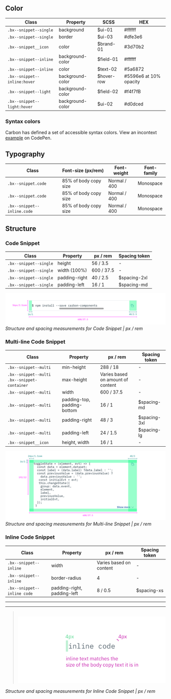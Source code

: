 ## Color

| Class                                               | Property        |SCSS       | HEX     |
|-----------------------------------------------------|-----------------|-----------|---------|
| `.bx--snippet--single`                              | background      | $ui-01    | #ffffff |
| `.bx--snippet--single`                              | border          | $ui-03    | #dfe3e6 |  
| `.bx--snippet__icon`                                | color           | $brand-01 | #3d70b2 |
| `.bx--snippet--inline`                              | background-color| $field-01 | #ffffff |
| `.bx--snippet--inline`                              | color           | $text-02  | #5a6872 |
| `.bx--snippet--inline:hover`                        | background-color| $hover-row| #5596e6 at 10% opacity|
| `.bx--snippet--light`                               | background-color| $field-02 | #f4f7fB |
| `.bx--snippet--light:hover`                         | background-color| $ui-02    | #d0dced |


### Syntax colors
Carbon has defined a set of accessible syntax colors. View an incontext [example](https://codepen.io/team/carbon/full/eKMBLw/) on CodePen.


## Typography

| Class                      | Font-size (px/rem)     | Font-weight  | Font-family |
|----------------------------|------------------------|--------------|-------------|
| `.bx--snippet.code`        | 85% of body copy size  | Normal / 400 | Monospace   |
| `.bx--snippet.code`        | 85% of body copy size  | Normal / 400 | Monospace   |
| `.bx--snippet--inline.code`| 85% of body copy size  | Normal / 400 | Monospace   |

## Structure


### Code Snippet

| Class                  | Property           | px / rem   | Spacing token |
|------------------------|--------------------|------------|---------------|
| `.bx--snippet--single` | height             | 56  / 3.5  | -             |
| `.bx--snippet--single` | width (100%)       | 600 / 37.5 | -             |
| `.bx--snippet--single` | padding-right      | 40  / 2.5  | $spacing-2xl  |
| `.bx--snippet--single` | padding-left       | 16  / 1    | $spacing-md   |

<!-- Not done with spacing but with positioning
|| Spacing: icon & tooltip | 4 | 0.5| -->

![](images/code-snippet-style-1.png)
_Structure and spacing measurements for Code Snippet | px / rem_



### Multi-line Code Snippet

| Class                                       | Property                    | px / rem   | Spacing token |
|---------------------------------------------|-----------------------------|------------|---------------|
| `.bx--snippet--multi`                       | min-height                  | 288 / 18   | -             |
| `.bx--snippet--multi .bx--snippet-container`| max-height                  | Varies based on amount of content | - |
| `.bx--snippet--multi`                       | width                       | 600 / 37.5 | -             |
| `.bx--snippet--multi`                       | padding-top, padding-bottom | 16  / 1    | $spacing-md   |
| `.bx--snippet--multi`                       | padding-right               | 48  / 3    | $spacing-3xl  |
| `.bx--snippet--multi`                       | padding-left                | 24  / 1.5  | $spacing-lg   |
| `.bx--snippet__icon`                        | height, width               | 16  / 1    | -             |


![](images/code-snippet-style-2.png)
_Structure and spacing measurements for Multi-line Snippet | px / rem_



### Inline Code Snippet

| Class                     | Property                    | px  / rem               | Spacing token |
|---------------------------|-----------------------------|-------------------------|---------------|
|`.bx--snippet--inline`     | width                       | Varies based on content | - |
|`.bx--snippet--inline`     | border-radius               | 4                       | - |
|`.bx--snippet--inline code`| padding-right, padding-left | 8 / 0.5                 | $spacing-xs   |

---
***
> 
![](images/code-snippet-style-3.png)

_Structure and spacing measurements for Inline Code Snippet | px / rem_
